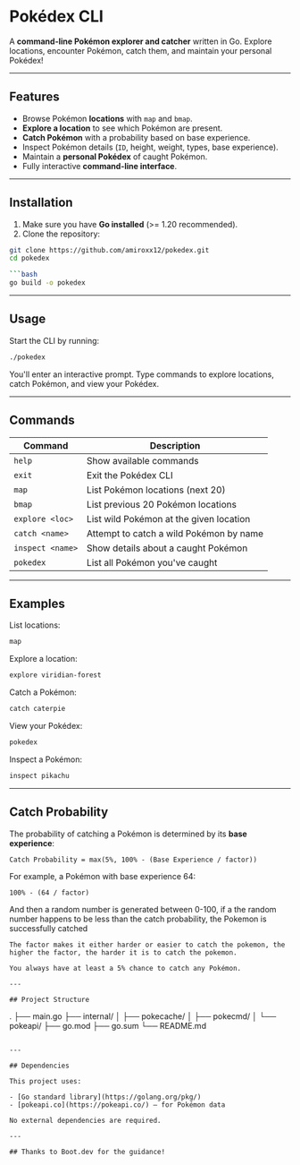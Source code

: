 # Pokédex CLI

A **command-line Pokémon explorer and catcher** written in Go. Explore locations, encounter Pokémon, catch them, and maintain your personal Pokédex!

---

## Features

- Browse Pokémon **locations** with `map` and `bmap`.  
- **Explore a location** to see which Pokémon are present.  
- **Catch Pokémon** with a probability based on base experience.  
- Inspect Pokémon details (`ID`, height, weight, types, base experience).  
- Maintain a **personal Pokédex** of caught Pokémon.  
- Fully interactive **command-line interface**.

---

## Installation

1. Make sure you have **Go installed** (>= 1.20 recommended).  
2. Clone the repository:

```bash
git clone https://github.com/amiroxx12/pokedex.git
cd pokedex

```bash
go build -o pokedex
```

---

## Usage

Start the CLI by running:

```bash
./pokedex
```

You'll enter an interactive prompt. Type commands to explore locations, catch Pokémon, and view your Pokédex.

---

## Commands

| Command         | Description                                                |
|-----------------|-----------------------------------------------------------|
| `help`          | Show available commands                                   |
| `exit`          | Exit the Pokédex CLI                                      |
| `map`           | List Pokémon locations (next 20)                          |
| `bmap`          | List previous 20 Pokémon locations                        |
| `explore <loc>` | List wild Pokémon at the given location                   |
| `catch <name>`  | Attempt to catch a wild Pokémon by name                   |
| `inspect <name>`| Show details about a caught Pokémon                       |
| `pokedex`       | List all Pokémon you've caught                            |

---

## Examples

List locations:

```bash
map
```

Explore a location:

```bash
explore viridian-forest
```

Catch a Pokémon:

```bash
catch caterpie
```

View your Pokédex:

```bash
pokedex
```

Inspect a Pokémon:

```bash
inspect pikachu
```

---

## Catch Probability

The probability of catching a Pokémon is determined by its **base experience**:

```
Catch Probability = max(5%, 100% - (Base Experience / factor))
```

For example, a Pokémon with base experience 64:

```
100% - (64 / factor) 
```
And then a random number is generated between 0-100, if a the random number happens to be less than the catch probability, the Pokemon is successfully catched
```
The factor makes it either harder or easier to catch the pokemon, the higher the factor, the harder it is to catch the pokemon.

You always have at least a 5% chance to catch any Pokémon.

---

## Project Structure

```
.
├── main.go
├── internal/
│   ├── pokecache/
│   ├── pokecmd/
│   └── pokeapi/
├── go.mod
├── go.sum
└── README.md
```

---

## Dependencies

This project uses:

- [Go standard library](https://golang.org/pkg/)
- [pokeapi.co](https://pokeapi.co/) — for Pokémon data

No external dependencies are required.

---

## Thanks to Boot.dev for the guidance!


